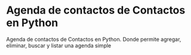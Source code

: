 # Agenda de contactos de Contactos en Python

Agenda de contactos de Contactos en Python. Donde permite agregar, eliminar, buscar y listar una agenda simple
